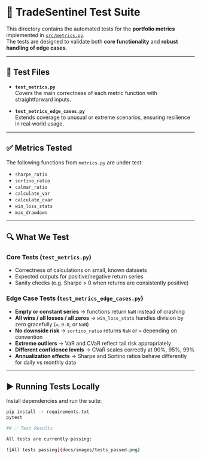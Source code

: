 # 🧪 TradeSentinel Test Suite

This directory contains the automated tests for the **portfolio metrics** implemented in [`src/metrics.py`](../src/metrics.py).  
The tests are designed to validate both **core functionality** and **robust handling of edge cases**.

---

## 📂 Test Files

- **`test_metrics.py`**  
  Covers the main correctness of each metric function with straightforward inputs.

- **`test_metrics_edge_cases.py`**  
  Extends coverage to unusual or extreme scenarios, ensuring resilience in real‑world usage.

---

## ✅ Metrics Tested

The following functions from `metrics.py` are under test:

- `sharpe_ratio`  
- `sortino_ratio`  
- `calmar_ratio`  
- `calculate_var`  
- `calculate_cvar`  
- `win_loss_stats`  
- `max_drawdown`

---

## 🔍 What We Test

### Core Tests (`test_metrics.py`)
- Correctness of calculations on small, known datasets
- Expected outputs for positive/negative return series
- Sanity checks (e.g. Sharpe > 0 when returns are consistently positive)

### Edge Case Tests (`test_metrics_edge_cases.py`)
- **Empty or constant series** → functions return `NaN` instead of crashing  
- **All wins / all losses / all zeros** → `win_loss_stats` handles division by zero gracefully (`∞`, `0.0`, or `NaN`)  
- **No downside risk** → `sortino_ratio` returns `NaN` or `∞` depending on convention  
- **Extreme outliers** → VaR and CVaR reflect tail risk appropriately  
- **Different confidence levels** → CVaR scales correctly at 90%, 95%, 99%  
- **Annualization effects** → Sharpe and Sortino ratios behave differently for daily vs monthly data

---

## ▶️ Running Tests Locally

Install dependencies and run the suite:

```bash
pip install -r requirements.txt
pytest

## ✅ Test Results

All tests are currently passing:

![All tests passing](docs/images/tests_passed.png)





